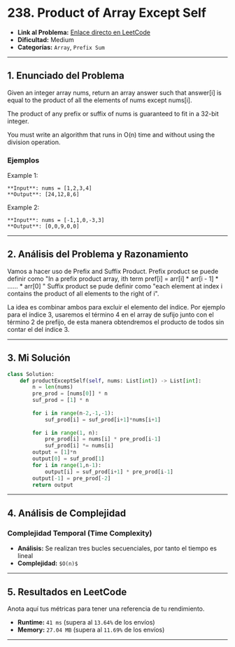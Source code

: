 # 238. Product of Array Except Self

- **Link al Problema:** [Enlace directo en LeetCode](https://leetcode.com/problems/product-of-array-except-self/description/)
- **Dificultad:** Medium
- **Categorías:** `Array`, `Prefix Sum`

---

## 1. Enunciado del Problema

Given an integer array nums, return an array answer such that answer[i] is equal to the product of all the elements of nums except nums[i].

The product of any prefix or suffix of nums is guaranteed to fit in a 32-bit integer.

You must write an algorithm that runs in O(n) time and without using the division operation.

### Ejemplos

Example 1:

    **Input**: nums = [1,2,3,4]
    **Output**: [24,12,8,6]

Example 2:

    **Input**: nums = [-1,1,0,-3,3]
    **Output**: [0,0,9,0,0]

---

## 2. Análisis del Problema y Razonamiento

Vamos a hacer uso de Prefix and Suffix Product. 
Prefix product se puede definir como "In a prefix product array, ith term pref[i] = arr[i] * arr[i - 1] * ...... * arr[0] "
Suffix product se pude definir como "each element at index i contains the product of all elements to the right of i".

La idea es combinar ambos para excluir el elemento del índice. Por ejemplo para el índice 3, usaremos el término 4 en el array de sufijo junto con el término 2 de prefijo, de esta manera obtendremos el producto de todos sin contar el del índice 3.


---

## 3. Mi Solución

```python
class Solution:
    def productExceptSelf(self, nums: List[int]) -> List[int]:
        n = len(nums)
        pre_prod = [nums[0]] * n
        suf_prod = [1] * n
        
        for i in range(n-2,-1,-1):
            suf_prod[i] = suf_prod[i+1]*nums[i+1]
        
        for i in range(1, n):
            pre_prod[i] = nums[i] * pre_prod[i-1]
            suf_prod[i] *= nums[i]
        output = [1]*n
        output[0] = suf_prod[1]
        for i in range(1,n-1):
            output[i] = suf_prod[i+1] * pre_prod[i-1]
        output[-1] = pre_prod[-2]
        return output
```

---

## 4. Análisis de Complejidad

### Complejidad Temporal (Time Complexity)
- **Análisis:** Se realizan tres bucles secuenciales, por tanto el tiempo es lineal
- **Complejidad:** `$O(n)$`

---

## 5. Resultados en LeetCode

Anota aquí tus métricas para tener una referencia de tu rendimiento.

- **Runtime:** `41 ms` (supera al `13.64%` de los envíos)
- **Memory:** `27.04 MB` (supera al `11.69%` de los envíos)

---
